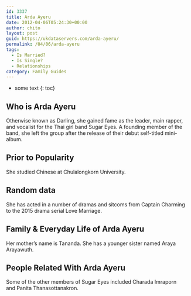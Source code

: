 ```yaml
---
id: 3337
title: Arda Ayeru
date: 2012-04-06T05:24:30+00:00
author: chito
layout: post
guid: https://ukdataservers.com/arda-ayeru/
permalink: /04/06/arda-ayeru
tags:
  - Is Married?
  - Is Single?
  - Relationships
category: Family Guides
---
```


* some text
{: toc}
          
          
## Who is  Arda Ayeru
                  
                  
                  
Otherwise known as Darling, she gained fame as the leader, main rapper, and vocalist for the Thai girl band Sugar Eyes. A founding member of the band, she left the group after the release of their debut self-titled mini-album. 
                  
                
                
                
## Prior to Popularity 
                  
                  
                  
She studied Chinese at Chulalongkorn University. 
                  
                
                
                
## Random data 
                  
                  
                  
She has acted in a number of dramas and sitcoms from Captain Charming to the 2015 drama serial Love Marriage. 
                  
                
                
                
## Family & Everyday Life of Arda Ayeru
                  
                  
                  
Her mother&#8217;s name is Tananda. She has a younger sister named Araya Arayawuth. 
                  
                
                
                
## People Related With  Arda Ayeru
                  
                  
                  
Some of the other members of Sugar Eyes included Charada Imraporn and Panita Thanasottanakron. 
                  
                
              
            
          
          
          
    
    
  
